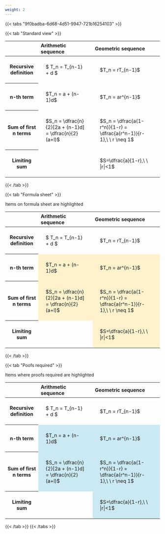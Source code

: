 ```yaml
---
weight: 2
---
```


{{< tabs "9f0badba-6d68-4d51-9947-721b16254103" >}}

{{< tab "Standard view" >}}

<style type="text/css">
#T_49df7 th.col_heading {
  text-align: left;
  font-size: 1em;
}
#T_49df7 td {
  text-align: left;
  font-size: 1em;
  padding: 1.5em;
}
</style>
<table id="T_49df7">
  <thead>
    <tr>
      <th class="blank level0" >&nbsp;</th>
      <th id="T_49df7_level0_col0" class="col_heading level0 col0" >Arithmetic sequence</th>
      <th id="T_49df7_level0_col1" class="col_heading level0 col1" >Geometric sequence</th>
    </tr>
  </thead>
  <tbody>
    <tr>
      <th id="T_49df7_level0_row0" class="row_heading level0 row0" >Recursive definition</th>
      <td id="T_49df7_row0_col0" class="data row0 col0" >$ T_n = T_{n-1} + d $</td>
      <td id="T_49df7_row0_col1" class="data row0 col1" >$T_n = rT_{n-1}$</td>
    </tr>
    <tr>
      <th id="T_49df7_level0_row1" class="row_heading level0 row1" >n-th term</th>
      <td id="T_49df7_row1_col0" class="data row1 col0" >$T_n = a + (n-1)d$</td>
      <td id="T_49df7_row1_col1" class="data row1 col1" >$T_n = ar^{n-1}$</td>
    </tr>
    <tr>
      <th id="T_49df7_level0_row2" class="row_heading level0 row2" >Sum of first n terms</th>
      <td id="T_49df7_row2_col0" class="data row2 col0" >$S_n = \dfrac{n}{2}[2a + (n-1)d] = \dfrac{n}{2}(a+l)$</td>
      <td id="T_49df7_row2_col1" class="data row2 col1" >$S_n = \dfrac{a(1-r^n)}{1-r} = \dfrac{a(r^n-1)}{r-1},\ \  r \neq 1$</td>
    </tr>
    <tr>
      <th id="T_49df7_level0_row3" class="row_heading level0 row3" >Limiting sum</th>
      <td id="T_49df7_row3_col0" class="data row3 col0" ></td>
      <td id="T_49df7_row3_col1" class="data row3 col1" >$S=\dfrac{a}{1-r},\ \ |r|<1$</td>
    </tr>
  </tbody>
</table>
{{< /tab >}}

{{< tab "Formula sheet" >}}

Items on formula sheet are highlighted 
<br>
<style type="text/css">
#T_20989 th.col_heading {
  text-align: left;
  font-size: 1em;
}
#T_20989 td {
  text-align: left;
  font-size: 1em;
  padding: 1.5em;
}
#T_20989_row0_col0, #T_20989_row0_col1, #T_20989_row3_col0 {
  background-color: rgba(0,0,0,0);
}
#T_20989_row1_col0, #T_20989_row1_col1, #T_20989_row2_col0, #T_20989_row2_col1, #T_20989_row3_col1 {
  background-color: rgba(255,194,10, 0.2);
}
</style>
<table id="T_20989">
  <thead>
    <tr>
      <th class="blank level0" >&nbsp;</th>
      <th id="T_20989_level0_col0" class="col_heading level0 col0" >Arithmetic sequence</th>
      <th id="T_20989_level0_col1" class="col_heading level0 col1" >Geometric sequence</th>
    </tr>
  </thead>
  <tbody>
    <tr>
      <th id="T_20989_level0_row0" class="row_heading level0 row0" >Recursive definition</th>
      <td id="T_20989_row0_col0" class="data row0 col0" >$ T_n = T_{n-1} + d $</td>
      <td id="T_20989_row0_col1" class="data row0 col1" >$T_n = rT_{n-1}$</td>
    </tr>
    <tr>
      <th id="T_20989_level0_row1" class="row_heading level0 row1" >n-th term</th>
      <td id="T_20989_row1_col0" class="data row1 col0" >$T_n = a + (n-1)d$</td>
      <td id="T_20989_row1_col1" class="data row1 col1" >$T_n = ar^{n-1}$</td>
    </tr>
    <tr>
      <th id="T_20989_level0_row2" class="row_heading level0 row2" >Sum of first n terms</th>
      <td id="T_20989_row2_col0" class="data row2 col0" >$S_n = \dfrac{n}{2}[2a + (n-1)d] = \dfrac{n}{2}(a+l)$</td>
      <td id="T_20989_row2_col1" class="data row2 col1" >$S_n = \dfrac{a(1-r^n)}{1-r} = \dfrac{a(r^n-1)}{r-1},\ \  r \neq 1$</td>
    </tr>
    <tr>
      <th id="T_20989_level0_row3" class="row_heading level0 row3" >Limiting sum</th>
      <td id="T_20989_row3_col0" class="data row3 col0" ></td>
      <td id="T_20989_row3_col1" class="data row3 col1" >$S=\dfrac{a}{1-r},\ \ |r|<1$</td>
    </tr>
  </tbody>
</table>
{{< /tab >}}

{{< tab "Poofs required" >}}

Items where proofs required are highlighted 
<br>
<style type="text/css">
#T_15439 th.col_heading {
  text-align: left;
  font-size: 1em;
}
#T_15439 td {
  text-align: left;
  font-size: 1em;
  padding: 1.5em;
}
#T_15439_row0_col0, #T_15439_row0_col1, #T_15439_row3_col0 {
  background-color: rgba(0,0,0,0);
}
#T_15439_row1_col0, #T_15439_row1_col1, #T_15439_row2_col0, #T_15439_row2_col1, #T_15439_row3_col1 {
  background-color: rgba(0,150,200, 0.2);
}
</style>
<table id="T_15439">
  <thead>
    <tr>
      <th class="blank level0" >&nbsp;</th>
      <th id="T_15439_level0_col0" class="col_heading level0 col0" >Arithmetic sequence</th>
      <th id="T_15439_level0_col1" class="col_heading level0 col1" >Geometric sequence</th>
    </tr>
  </thead>
  <tbody>
    <tr>
      <th id="T_15439_level0_row0" class="row_heading level0 row0" >Recursive definition</th>
      <td id="T_15439_row0_col0" class="data row0 col0" >$ T_n = T_{n-1} + d $</td>
      <td id="T_15439_row0_col1" class="data row0 col1" >$T_n = rT_{n-1}$</td>
    </tr>
    <tr>
      <th id="T_15439_level0_row1" class="row_heading level0 row1" >n-th term</th>
      <td id="T_15439_row1_col0" class="data row1 col0" >$T_n = a + (n-1)d$</td>
      <td id="T_15439_row1_col1" class="data row1 col1" >$T_n = ar^{n-1}$</td>
    </tr>
    <tr>
      <th id="T_15439_level0_row2" class="row_heading level0 row2" >Sum of first n terms</th>
      <td id="T_15439_row2_col0" class="data row2 col0" >$S_n = \dfrac{n}{2}[2a + (n-1)d] = \dfrac{n}{2}(a+l)$</td>
      <td id="T_15439_row2_col1" class="data row2 col1" >$S_n = \dfrac{a(1-r^n)}{1-r} = \dfrac{a(r^n-1)}{r-1},\ \  r \neq 1$</td>
    </tr>
    <tr>
      <th id="T_15439_level0_row3" class="row_heading level0 row3" >Limiting sum</th>
      <td id="T_15439_row3_col0" class="data row3 col0" ></td>
      <td id="T_15439_row3_col1" class="data row3 col1" >$S=\dfrac{a}{1-r},\ \ |r|<1$</td>
    </tr>
  </tbody>
</table>
{{< /tab >}}
{{< /tabs >}}